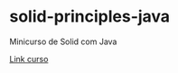 # solid-principles-java
Minicurso de Solid com Java


[Link curso](https://cursos.alura.com.br/course/orientacao-a-objetos-avancada-e-principios-solid)
